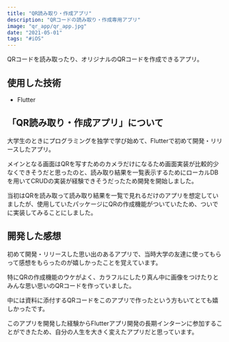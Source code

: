 ```yaml
---
title: "QR読み取り・作成アプリ"
description: "QRコードの読み取り・作成専用アプリ"
image: "qr_app/qr_app.jpg"
date: "2021-05-01"
tags: "#iOS"
---
```


QRコードを読み取ったり、オリジナルのQRコードを作成できるアプリ。

## 使用した技術

- Flutter

## 「QR読み取り・作成アプリ」について

大学生のときにプログラミングを独学で学び始めて、Flutterで初めて開発・リリースしたアプリ。

メインとなる画面はQRを写すためのカメラだけになるため画面実装が比較的少なくできそうだと思ったのと、読み取り結果を一覧表示するためにローカルDBを用いてCRUDの実装が経験できそうだったため開発を開始しました。

当初はQRを読み取って読み取り結果を一覧で見れるだけのアプリを想定していましたが、使用していたパッケージにQRの作成機能がついていたため、ついでに実装してみることにしました。

## 開発した感想

初めて開発・リリースした思い出のあるアプリで、当時大学の友達に使ってもらって感想をもらったのが嬉しかったことを覚えています。

特にQRの作成機能のウケがよく、カラフルにしたり真ん中に画像をつけたりとみんな思い思いのQRコードを作っていました。

中には資料に添付するQRコードをこのアプリで作ったという方もいてとても嬉しかったです。

このアプリを開発した経験からFlutterアプリ開発の長期インターンに参加することができたため、自分の人生を大きく変えたアプリだと思っています。